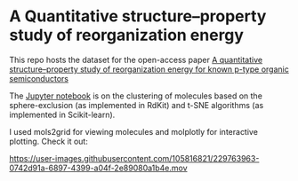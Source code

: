 # A Quantitative structure–property study of reorganization energy
This repo hosts the dataset for the open-access paper [A quantitative structure–property study of reorganization energy for known p-type organic semiconductors](https://pubs.rsc.org/en/content/articlelanding/2018/RA/C8RA07866A)

The [Jupyter notebook]() is on the clustering of molecules based on the sphere-exclusion (as implemented in RdKit) and t-SNE algorithms (as implemented in Scikit-learn).

I used mols2grid for viewing molecules and molplotly for interactive plotting. Check it out:

https://user-images.githubusercontent.com/105816821/229763963-0742d91a-6897-4399-a04f-2e89080a1b4e.mov

